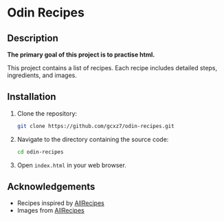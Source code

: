 # Odin Recipes

## Description
**The primary goal of this project is to practise html.**

This project contains a list of recipes. Each recipe includes detailed steps, ingredients, and images.

## Installation
1. Clone the repository:
    ```bash
    git clone https://github.com/gcxz7/odin-recipes.git
    ```
2. Navigate to the directory containing the source code:
    ```bash
    cd odin-recipes
    ```
3. Open `index.html` in your web browser.

## Acknowledgements
- Recipes inspired by [AllRecipes](https://www.allrecipes.com/)
- Images from [AllRecipes](https://www.allrecipes.com/)
